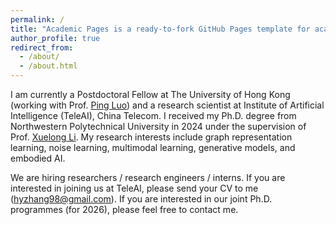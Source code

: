 ```yaml
---
permalink: /
title: "Academic Pages is a ready-to-fork GitHub Pages template for academic personal websites"
author_profile: true
redirect_from: 
  - /about/
  - /about.html
---
```


I am currently a Postdoctoral Fellow at The University of Hong Kong (working with Prof. [Ping Luo](https://scholar.google.com/citations?user=aXdjxb4AAAAJ)) and a research scientist at Institute of Artificial Intelligence (TeleAI), China Telecom. I received my Ph.D. degree from Northwestern Polytechnical University in 2024 under the supervision of Prof. [Xuelong Li](https://scholar.google.com/citations?user=ahUibskAAAAJ). My research interests include graph representation learning, noise learning, multimodal learning, generative models, and embodied AI. 

We are hiring researchers / research engineers / interns. If you are interested in joining us at TeleAI, please send your CV to me (hyzhang98@gmail.com). If you are interested in our joint Ph.D. programmes (for 2026), please feel free to contact me.  
